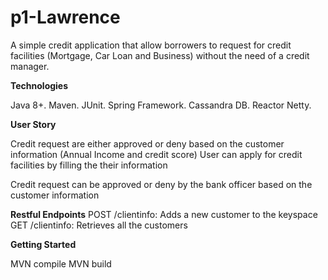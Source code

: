 
# p1-Lawrence

A simple credit application that allow borrowers to request for credit facilities (Mortgage, Car Loan and Business) without the need of a credit manager.

**Technologies**


Java 8+.
Maven.
JUnit.
Spring Framework.
Cassandra DB.
Reactor Netty.

**User Story**

Credit request are either approved or deny based on the customer information (Annual Income and credit score)
User can apply for credit facilities by filling the their information 

Credit request can be approved or deny by the bank officer based on the customer information


**Restful Endpoints**
POST /clientinfo: Adds a new customer to the keyspace
GET /clientinfo: Retrieves all the customers

**Getting Started**

MVN compile
MVN build




